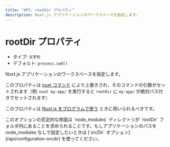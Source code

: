 ```yaml
---
title: "API: rootDir プロパティ"
description: Nuxt.js アプリケーションのワークスペースを指定します。
---
```


<!-- title: "API: The rootDir Property" -->
<!-- description: Define the workspace of nuxt.js application -->

<!-- # The rootDir Property -->

# rootDir プロパティ

<!-- - Type: `String` -->
<!-- - Default: `process.cwd()` -->

- タイプ: `文字列`
- デフォルト: `process.cwd()`

<!-- \> Define the workspace of your nuxt.js application. -->

Nuxt.js アプリケーションのワークスペースを指定します。

<!-- This property is overwritten by [nuxt commands](/guide/commands) and set to the argument of the command (example: `nuxt my-app/` will set the `rootDir` to `my-app/` with its absolute path). -->

このプロパティは [nuxt コマンド](/guide/commands) により上書きされ、そのコマンドの引数がセットされます（例: `nuxt my-app/` を実行すると `rootDir` に `my-app/` が絶対パス付きでセットされます）

<!-- This property should be used when using [nuxt.js programmatically](/api/nuxt). -->

このプロパティは [Nuxt.js をプログラムで使う](/api/nuxt) ときに用いられるべきです。

<!-- <p class="Alert Alert--blue">The downside of this option is that your `node_modules` directory should be inside the `rootDir` folder. If you want to set the path of the application without the node_modules, use the [`srcDir` option](/api/configuration-srcdir).</p> -->

<p class="Alert Alert--blue">このオプションの否定的な側面は `node_modules` ディレクトリが `rootDir` フォルダ内にあることを求められることです。もしアプリケーションのパスを node_modules なしで設定したいときは [`srcDir` オプション](/api/configuration-srcdir) を使ってください。</p>
